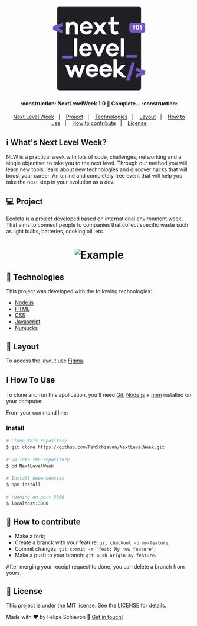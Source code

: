 <h1 align="center">
    <img alt="NextLevelWeek" title="#NextLevelWeek" src=".github/logo.svg" width="250px" />
</h1>

<h4 align="center"> 
	:construction: NextLevelWeek 1.0 🚀 Complete... :construction:
</h4>
<p align="center">
  <a href="#-nlw">Next Level Week</a>&nbsp;&nbsp;&nbsp;|&nbsp;&nbsp;&nbsp;
  <a href="#-project">Project</a>&nbsp;&nbsp;&nbsp;|&nbsp;&nbsp;&nbsp;
  <a href="#rocket-Technologies">Technologies</a>&nbsp;&nbsp;&nbsp;|&nbsp;&nbsp;&nbsp;
  <a href="#-layout">Layout</a>&nbsp;&nbsp;&nbsp;|&nbsp;&nbsp;&nbsp;
  <a href="#-how-to-use">How to use</a>&nbsp;&nbsp;&nbsp;|&nbsp;&nbsp;&nbsp;
  <a href="#-how-to-contribute">How to contribute</a>&nbsp;&nbsp;&nbsp;|&nbsp;&nbsp;&nbsp;
  <a href="#memo-license">License</a>
</p>

## :information_source: What's Next Level Week?

NLW is a practical week with lots of code, challenges, networking and a single objective: to take you to the next level.
Through our method you will learn new tools, learn about new technologies and discover hacks that will boost your career.
An online and completely free event that will help you take the next step in your evolution as a dev.

## 💻 Project

Ecoleta is a project developed based on international environment week. 
That aims to connect people to companies that collect specific waste such as light bulbs, batteries, cooking oil, etc.

<h1 align="center">
    <img alt="Example" title="Example" src="https://user-images.githubusercontent.com/38081852/83580830-6f63e200-a513-11ea-9a27-0a109ec1e4d0.png" width="500px" />
</h1>


## :rocket: Technologies

This project was developed with the following technologies:

- [Node.js][Nodejs]
- [HTML][HTML5]
- [CSS][CSS3]
- [Javascript][Javascript]
- [Nunjucks][njk]

## 🔖 Layout

To access the layout use [Figma](https://www.figma.com/file/1SxgOMojOB2zYT0Mdk28lB/).

## :information_source: How To Use

To clone and run this application, you'll need [Git](https://git-scm.com), [Node.js][nodejs] + [npm][npm] installed on your computer.

From your command line:

### Install 

```bash
# Clone this repository
$ git clone https://github.com/FehSchiavon/NextLevelWeek.git

# Go into the repository
$ cd NextLevelWeek

# Install dependencies
$ npm install

# running on port 3000
$ localhost:3000
```

## 🤔 How to contribute

- Make a fork;
- Create a branck with your feature: `git checkout -b my-feature`;
- Commit changes: `git commit -m 'feat: My new feature'`;
- Make a push to your branch: `git push origin my-feature`.

After merging your receipt request to done, you can delete a branch from yours.

## :memo: License

This project is under the MIT license. See the [LICENSE](https://github.com/DanielObara/NLW-1.0/blob/master/LICENSE) for details.


Made with ♥ by Felipe Schiavon :wave: [Get in touch!](https://www.linkedin.com/in/felipeschiavon/)

[Nodejs]: https://nodejs.org/
[Javascript]: https://developer.mozilla.org/pt-BR/docs/Aprender/JavaScript
[CSS3]: https://expo.io/
[HTML5]: https://reactjs.org
[njk]: https://mozilla.github.io/nunjucks/
[npm]: https://www.npmjs.com/
